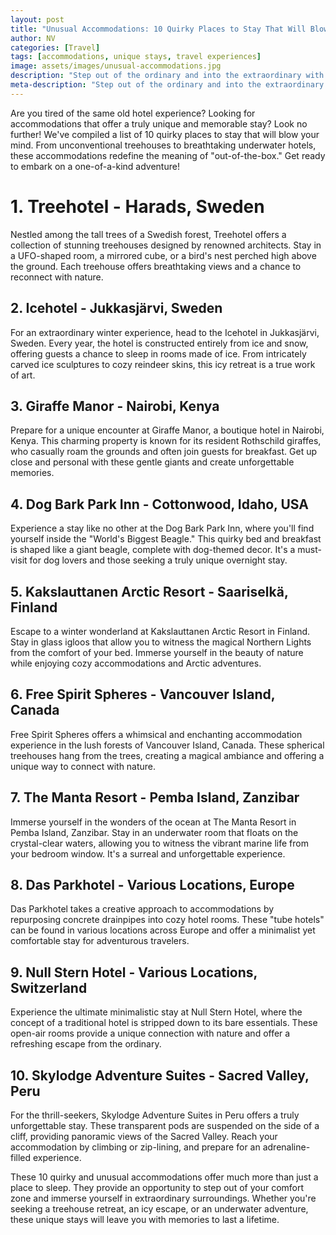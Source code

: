 ```yaml
---
layout: post
title: "Unusual Accommodations: 10 Quirky Places to Stay That Will Blow Your Mind"
author: NV
categories: [Travel]
tags: [accommodations, unique stays, travel experiences]
image: assets/images/unusual-accommodations.jpg
description: "Step out of the ordinary and into the extraordinary with these 10 quirky and unique accommodations. From treehouses to underwater hotels, these places to stay will leave you with unforgettable memories."
meta-description: "Step out of the ordinary and into the extraordinary with these 10 quirky and unique accommodations. From treehouses to underwater hotels, these places to stay will leave you with unforgettable memories."
---
```


Are you tired of the same old hotel experience? Looking for accommodations that offer a truly unique and memorable stay? Look no further! We've compiled a list of 10 quirky places to stay that will blow your mind. From unconventional treehouses to breathtaking underwater hotels, these accommodations redefine the meaning of "out-of-the-box." Get ready to embark on a one-of-a-kind adventure!

# 1. Treehotel - Harads, Sweden

Nestled among the tall trees of a Swedish forest, Treehotel offers a collection of stunning treehouses designed by renowned architects. Stay in a UFO-shaped room, a mirrored cube, or a bird's nest perched high above the ground. Each treehouse offers breathtaking views and a chance to reconnect with nature.

## 2. Icehotel - Jukkasjärvi, Sweden

For an extraordinary winter experience, head to the Icehotel in Jukkasjärvi, Sweden. Every year, the hotel is constructed entirely from ice and snow, offering guests a chance to sleep in rooms made of ice. From intricately carved ice sculptures to cozy reindeer skins, this icy retreat is a true work of art.

## 3. Giraffe Manor - Nairobi, Kenya

Prepare for a unique encounter at Giraffe Manor, a boutique hotel in Nairobi, Kenya. This charming property is known for its resident Rothschild giraffes, who casually roam the grounds and often join guests for breakfast. Get up close and personal with these gentle giants and create unforgettable memories.

## 4. Dog Bark Park Inn - Cottonwood, Idaho, USA

Experience a stay like no other at the Dog Bark Park Inn, where you'll find yourself inside the "World's Biggest Beagle." This quirky bed and breakfast is shaped like a giant beagle, complete with dog-themed decor. It's a must-visit for dog lovers and those seeking a truly unique overnight stay.

## 5. Kakslauttanen Arctic Resort - Saariselkä, Finland

Escape to a winter wonderland at Kakslauttanen Arctic Resort in Finland. Stay in glass igloos that allow you to witness the magical Northern Lights from the comfort of your bed. Immerse yourself in the beauty of nature while enjoying cozy accommodations and Arctic adventures.

## 6. Free Spirit Spheres - Vancouver Island, Canada

Free Spirit Spheres offers a whimsical and enchanting accommodation experience in the lush forests of Vancouver Island, Canada. These spherical treehouses hang from the trees, creating a magical ambiance and offering a unique way to connect with nature.

## 7. The Manta Resort - Pemba Island, Zanzibar

Immerse yourself in the wonders of the ocean at The Manta Resort in Pemba Island, Zanzibar. Stay in an underwater room that floats on the crystal-clear waters, allowing you to witness the vibrant marine life from your bedroom window. It's a surreal and unforgettable experience.

## 8. Das Parkhotel - Various Locations, Europe

Das Parkhotel takes a creative approach to accommodations by repurposing concrete drainpipes into cozy hotel rooms. These "tube hotels" can be found in various locations across Europe and offer a minimalist yet comfortable stay for adventurous travelers.

## 9. Null Stern Hotel - Various Locations, Switzerland

Experience the ultimate minimalistic stay at Null Stern Hotel, where the concept of a traditional hotel is stripped down to its bare essentials. These open-air rooms provide a unique connection with nature and offer a refreshing escape from the ordinary.

## 10. Skylodge Adventure Suites - Sacred Valley, Peru

For the thrill-seekers, Skylodge Adventure Suites in Peru offers a truly unforgettable stay. These transparent pods are suspended on the side of a cliff, providing panoramic views of the Sacred Valley. Reach your accommodation by climbing or zip-lining, and prepare for an adrenaline-filled experience.

These 10 quirky and unusual accommodations offer much more than just a place to sleep. They provide an opportunity to step out of your comfort zone and immerse yourself in extraordinary surroundings. Whether you're seeking a treehouse retreat, an icy escape, or an underwater adventure, these unique stays will leave you with memories to last a lifetime.

